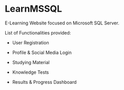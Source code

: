 # LearnMSSQL

E-Learning Website focused on Microsoft SQL Server. 

List of Functionalities provided: 

- User Registration

- Profile & Social Media Login

- Studying Material

- Knowledge Tests

- Results & Progress Dashboard
